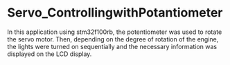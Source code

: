 # Servo_ControllingwithPotantiometer
 In this application using stm32f100rb, the potentiometer was used to rotate the servo motor. Then, depending on the degree of rotation of the engine, the lights were turned on sequentially and the necessary information was displayed on the LCD display.

